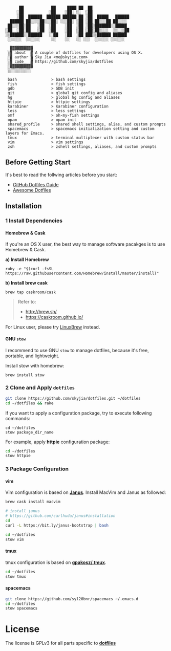 ```
      ██            ██     ████ ██  ██                
     ░██           ░██    ░██░ ░░  ░██                
     ░██  ██████  ██████ ██████ ██ ░██  █████   ██████
  ██████ ██░░░░██░░░██░ ░░░██░ ░██ ░██ ██░░░██ ██░░░░ 
 ██░░░██░██   ░██  ░██    ░██  ░██ ░██░███████░░█████ 
░██  ░██░██   ░██  ░██    ░██  ░██ ░██░██░░░░  ░░░░░██
░░██████░░██████   ░░██   ░██  ░██ ███░░██████ ██████ 
 ░░░░░░  ░░░░░░     ░░    ░░   ░░ ░░░  ░░░░░░ ░░░░░░  
 
  ▓▓▓▓▓▓▓▓▓▓
 ░▓ about  ▓ A couple of dotfiles for developers using OS X.
 ░▓ author ▓ Sky Jia <me@skyjia.com>
 ░▓ code   ▓ https://github.com/skyjia/dotfiles
 ░▓▓▓▓▓▓▓▓▓▓
 ░░░░░░░░░░

 bash				> bash settings
 fish				> fish settings
 gdb				> GDB init
 git				> global git config and aliases
 hg					> global hg config and aliases
 httpie			    > httpie settings
 karabiner			> Karabiner configuration
 less				> less settings
 omf				> oh-my-fish settings
 opam				> opam init
 shared_profile	    > shared shell settings, alias, and custom prompts
 spacemacs		    > spacemacs initialization setting and custom layers for Emacs.
 tmux				> terminal multiplexer with custom status bar
 vim				> vim settings
 zsh				> zshell settings, aliases, and custom prompts
```


## Before Getting Start

It's best to read the follwing articles before you start:

- [GitHub Dotfiles Guide](https://dotfiles.github.io/)
- [Awesome Dotfiles](https://github.com/webpro/awesome-dotfiles)

## Installation

### 1 Install Dependencies

#### Homebrew & Cask

If you're an OS X user, the best way to manage software pacakges is to use Homebrew & Cask.

**a) Install Homebrew**

```shell
ruby -e "$(curl -fsSL https://raw.githubusercontent.com/Homebrew/install/master/install)"
```

**b) Install brew cask**

```shell
brew tap caskroom/cask
```

> Refer to:  
>
> - http://brew.sh/  
> - https://caskroom.github.io/

For Linux user, please try [LinuxBrew](http://linuxbrew.sh/) instead.

#### GNU `stow`

I recommend to use GNU `stow` to manage dotfiles, because it's free, portable, and lightweight.

Install stow with homebrew:

```shell
brew install stow
```

### 2 Clone and Apply `dotfiles`

```sh
git clone https://github.com/skyjia/dotfiles.git ~/dotfiles
cd ~/dotfiles && rake
```

If you want to apply a configuration package, try to execute following commands:

```shell
cd ~/dotfiles
stow package_dir_name
```

For example, apply **httpie** configuration package:

```sh
cd ~/dotfiles
stow httpie
```

### 3 Package Configuration

#### vim

Vim configuration is based on [**Janus**]( https://github.com/carlhuda/janus). Install MacVim and Janus as followed:

```sh
brew cask install macvim

# install janus
# https://github.com/carlhuda/janus#installation
cd
curl -L https://bit.ly/janus-bootstrap | bash

cd ~/dotfiles
stow vim
```

#### tmux

tmux configuration is based on [**gpakosz/.tmux**](https://github.com/gpakosz/.tmux).

```sh
cd ~/dotfiles
stow tmux
```

#### spacemacs

```sh
git clone https://github.com/syl20bnr/spacemacs ~/.emacs.d
cd ~/dotfiles
stow spacemacs
```

# License

The license is GPLv3 for all parts specific to [**dotfiles**](https://github.com/skyjia/dotfiles)

